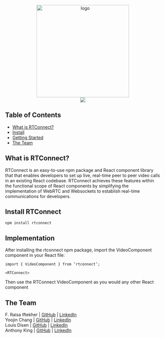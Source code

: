 <p align="center">
	<img src='' alt="logo" width="300">
	<br>
  	<a href="https://github.com/oslabs-beta/RTConnect"><img src="https://img.shields.io/badge/license-MIT-blue"/></a>
	<br>
</p>

## Table of Contents
- [What is RTConnect?](#what)
- [Install](#install)
- [Getting Started](#implementation)
- [The Team ](#team )


## <a name="what"/> What is RTConnect?

RTConnect is an easy-to-use npm package and React component library that that enables developers to set up live, real-time peer to peer video calls in an existing React codebase. RTConnect achieves these features within the functional scope of React components by simplifying the implementation of WebRTC and Websockets to establish real-time communications for developers.

## <a name="install"/> Install RTConnect
```
npm install rtconnect
```

 ## <a name="implementation"/> Implementation
 After installing the rtconnect npm package, import the VideoComponent component in your React file:
```
import { VideoComponent } from ‘rtconnect’;

<RTConnect>
```
Then use the RTConnect VideoComponent as you would any other React component

## <a name="team "/> The Team
F. Raisa Iftekher    | [GitHub](https://github.com/fraisai) | [LinkedIn](https://www.linkedin.com/in/fraisa/)
<br>
Yoojin Chang   | [GitHub]() | [LinkedIn]()
<br>
Louis Disen    | [GitHub]() | [LinkedIn]()
<br>
Anthony King  | [GitHub]() | [LinkedIn]()


